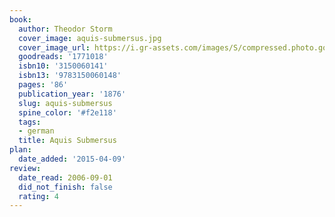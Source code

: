 ```yaml
---
book:
  author: Theodor Storm
  cover_image: aquis-submersus.jpg
  cover_image_url: https://i.gr-assets.com/images/S/compressed.photo.goodreads.com/books/1188027767l/1771018._SY475_.jpg
  goodreads: '1771018'
  isbn10: '3150060141'
  isbn13: '9783150060148'
  pages: '86'
  publication_year: '1876'
  slug: aquis-submersus
  spine_color: '#f2e118'
  tags:
  - german
  title: Aquis Submersus
plan:
  date_added: '2015-04-09'
review:
  date_read: 2006-09-01
  did_not_finish: false
  rating: 4
---
```

